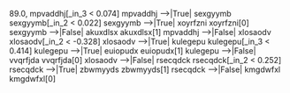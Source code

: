 89.0, mpvaddhj[_in_3 < 0.074]
mpvaddhj -->|True| sexgyymb
sexgyymb[_in_2 < 0.022]
sexgyymb -->|True| xoyrfzni
xoyrfzni[0]
sexgyymb -->|False| akuxdlsx
akuxdlsx[1]
mpvaddhj -->|False| xlosaodv
xlosaodv[_in_2 < -0.328]
xlosaodv -->|True| kulegepu
kulegepu[_in_3 < 0.414]
kulegepu -->|True| euiopudx
euiopudx[1]
kulegepu -->|False| vvqrfjda
vvqrfjda[0]
xlosaodv -->|False| rsecqdck
rsecqdck[_in_2 < 0.252]
rsecqdck -->|True| zbwmyyds
zbwmyyds[1]
rsecqdck -->|False| kmgdwfxl
kmgdwfxl[0]

